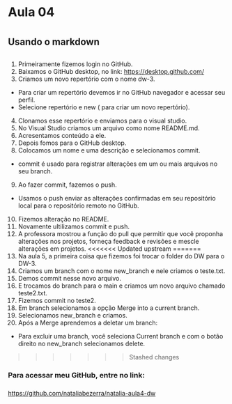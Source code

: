 # Aula 04 <h1>
## Usando o markdown <h2>

1. Primeiramente fizemos login no GitHub.
2. Baixamos o GitHub desktop, no link:
<https://desktop.github.com/>
3. Criamos um novo repertório com o nome dw-3.
* Para criar um repertório devemos ir no GitHub navegador e acessar seu perfil.
* Selecione repertório e new ( para criar um novo repertório).
4. Clonamos esse repertório e enviamos para o visual studio.
5. No Visual Studio criamos um arquivo como nome README.md. 
6. Acresentamos conteúdo a ele.
7. Depois fomos para o GitHub desktop. 
8. Colocamos um nome e uma descrição e selecionamos commit.
* commit é usado para registrar alterações em um ou mais arquivos no seu branch.
9. Ao fazer commit, fazemos o push.
* Usamos o push enviar as alterações confirmadas em seu repositório local para o repositório remoto no GitHub.
10. Fizemos alteração no README. 
11. Novamente ultilizamos commit e push.
12. A professora mostrou a função do pull que permitir que você proponha alterações nos projetos, forneça feedback e revisões e mescle alterações em projetos.
<<<<<<< Updated upstream
=======
13. Na aula 5, a primeira coisa que fizemos foi trocar o folder do DW para o DW-3.
14. Criamos um branch com o nome new_branch e nele criamos o teste.txt.
15. Demos commit nesse novo arquivo.
16. E trocamos do branch para o main e criamos um novo arquivo chamado teste2.txt.
17. Fizemos commit no teste2. 
18. Em branch selecionamos a opção Merge into a current branch.
19. Selecionamos new_branch e criamos.
20. Após a Merge aprendemos a deletar um branch:
* Para excluir uma branch, você seleciona Current branch e com o botão direito no new_branch selecionamos delete.
>>>>>>> Stashed changes


### Para acessar meu GitHub, entre no link: <h3>
<https://github.com/nataliabezerra/natalia-aula4-dw>